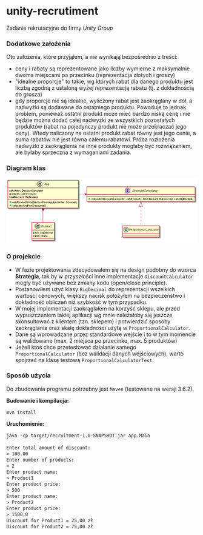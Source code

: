 # unity-recrutiment
Zadanie rekrutacyjne do firmy *Unity Group*

### Dodatkowe założenia

Oto założenia, które przyjąłem, a nie wynikają bezpośrednio z treści:
- ceny i rabaty są reprezentowane jako liczby wymierne z maksymalnie dwoma miejscami po przecinku (reprezentacja złotych i groszy)
- "idealne proporcje" to takie, wg których rabat dla danego produktu jest liczbą zgodną z ustaloną wyżej reprezentacją rabatu (tj. z dokładnością do grosza)
- gdy proporcje nie są idealne, wyliczony rabat jest zaokrąglany w dół, a nadwyżki są dodawane do ostatniego produktu. 
  Powoduje to jednak problem, ponieważ ostatni produkt może mieć bardzo niską cenę i nie będzie można dodać całej nadwyżki
  ze wszystkich pozostałych produktów (rabat na pojedynczy produkt nie może przekraczać jego ceny). Wtedy naliczony na ostatni produkt rabat
  równy jest jego cenie, a suma rabatów nie jest równa całemu rabatowi. Próba rozłożenia nadwyżki z zaokrąglenia na inne produkty
  mogłaby być rozwiązaniem, ale byłaby sprzeczna z wymaganiami zadania.
  
### Diagram klas
![image](./class_diagram.png)

### O projekcie
- W fazie projektowania zdecydowałem się na design podobny do wzorca **Strategia**, tak by w przyszłości
inne implementacje `DiscountCalculator` mogły być używane bez zmiany kodu (open/close principle).
- Postanowiłem użyć klasy `BigDecimal` do reprezentacji wszelkich wartości cenowych,
większy nacisk położyłem na bezpieczeństwo i dokładność obliczeń niż szybkość w tym przypadku.
- W mojej implementacji zaokrąglałem na korzyść sklepu, ale przed wypuszczeniem takiej aplikacji
wg mnie należałoby się jeszcze skonsultować z klientem (tzn. sklepem) i potwierdzić sposoby zaokrąglania
oraz skalę dokładności użytą w `ProportionalCalculator`.
- Dane są wprowadzane przez standardowe wejście i to w tym momencie są walidowane (max. 2 miejsca po przecinku,
max. 5 produktów)
- Jeżeli ktoś chce przetestować działanie samego `ProportionalCalculator` (bez walidacji danych wejściowych),
warto spojrzeć na klasę testową `ProportionalCalculatorTest`.

### Sposób użycia
Do zbudowania programu potrzebny jest `Maven` (testowane na wersji 3.6.2).

**Budowanie i kompilacja:**
```
mvn install
```
**Uruchomienie:**
```
java -cp target/recruitment-1.0-SNAPSHOT.jar app.Main

Enter total amount of discount:
> 100.00
Enter number of products:
> 2
Enter product name:
> Product1
Enter product price:
> 500
Enter product name:
> Product2
Enter product price:
> 1500,0
Discount for Product1 = 25,00 zł
Discount for Product2 = 75,00 zł
```
